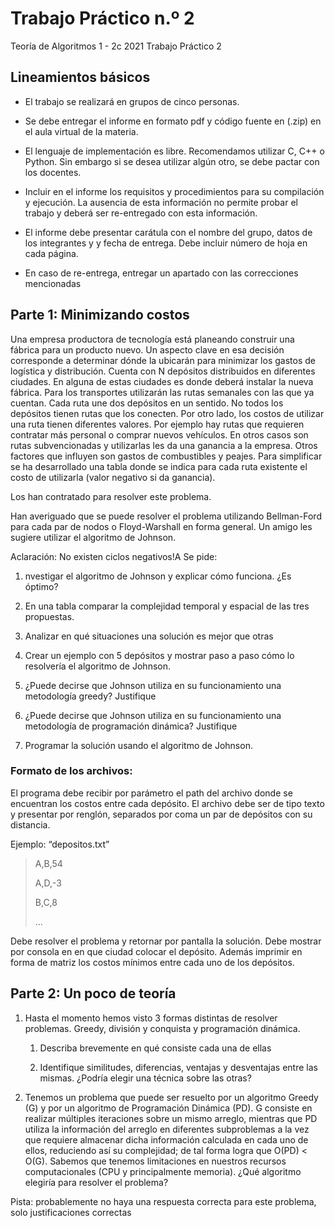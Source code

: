 

# Trabajo Práctico n.º 2
Teoría de Algoritmos 1 - 2c 2021 Trabajo Práctico 2

## Lineamientos básicos
* El trabajo se realizará en grupos de cinco personas.

* Se debe entregar el informe en formato pdf y código fuente en (.zip) en el aula virtual de la materia.

* El lenguaje de implementación es libre. Recomendamos utilizar C, C++ o Python. Sin embargo si se desea utilizar algún otro, se debe pactar con los docentes.

* Incluir en el informe los requisitos y procedimientos para su compilación y ejecución. La ausencia de esta información no permite probar el trabajo y deberá ser re-entregado con esta información.

* El informe debe presentar carátula con el nombre del grupo, datos de los integrantes y y fecha de entrega. Debe incluir número de hoja en cada página.

* En caso de re-entrega, entregar un apartado con las correcciones mencionadas

## Parte 1: Minimizando costos
Una empresa productora de tecnología está planeando construir una fábrica para un producto nuevo. Un aspecto clave en esa decisión corresponde a determinar dónde la ubicarán para minimizar los gastos de logística y distribución. Cuenta con N depósitos distribuidos en diferentes ciudades. En alguna de estas ciudades es donde deberá instalar la nueva fábrica. Para los transportes utilizarán las rutas semanales con las que ya cuentan. Cada ruta une dos depósitos en un sentido. No todos los depósitos tienen rutas que los conecten. Por otro lado, los costos de utilizar una ruta tienen diferentes valores. Por ejemplo hay rutas que requieren contratar más personal o comprar nuevos vehículos. En otros casos son rutas subvencionadas y utilizarlas les da una ganancia a la empresa. Otros factores que influyen son gastos de combustibles y peajes. Para simplificar se ha desarrollado una tabla donde se indica para cada ruta existente el costo de utilizarla (valor negativo si da ganancia).

Los han contratado para resolver este problema.

Han averiguado que se puede resolver el problema utilizando Bellman-Ford para cada par de nodos o Floyd-Warshall en forma general. Un amigo les sugiere utilizar el algoritmo de Johnson.

Aclaración: No existen ciclos negativos!A Se pide:

1. nvestigar el algoritmo de Johnson y explicar cómo funciona. ¿Es óptimo?

2. En una tabla comparar la complejidad temporal y espacial de las tres propuestas.

3. Analizar en qué situaciones una solución es mejor que otras

4. Crear un ejemplo con 5 depósitos y mostrar paso a paso cómo lo resolvería el algoritmo de Johnson.

5. ¿Puede decirse que Johnson utiliza en su funcionamiento una metodología greedy? Justifique

6. ¿Puede decirse que Johnson utiliza en su funcionamiento una metodología de programación dinámica? Justifique

7. Programar la solución usando el algoritmo de Johnson.

### Formato de los archivos:
El programa debe recibir por parámetro el path del archivo donde se encuentran los costos entre cada depósito. El archivo debe ser de tipo texto y presentar por renglón, separados por coma un par de depósitos con su distancia.

Ejemplo: “depositos.txt”

>A,B,54
>
>A,D,-3
>
>B,C,8
>
>...

Debe resolver el problema y retornar por pantalla la solución. Debe mostrar por consola en en que ciudad colocar el depósito. Además imprimir en forma de matriz los costos mínimos entre cada uno de los depósitos.

## Parte 2: Un poco de teoría
1. Hasta el momento hemos visto 3 formas distintas de resolver problemas. Greedy, división y conquista y programación dinámica.

    1. Describa brevemente en qué consiste cada una de ellas

    2. Identifique similitudes, diferencias, ventajas y desventajas entre las mismas. ¿Podría elegir una técnica sobre las otras?

2. Tenemos un problema que puede ser resuelto por un algoritmo Greedy (G) y por un algoritmo de Programación Dinámica (PD). G consiste en realizar múltiples iteraciones sobre un mismo arreglo, mientras que PD utiliza la información del arreglo en diferentes subproblemas a la vez que requiere almacenar dicha información calculada en cada uno de ellos, reduciendo así su complejidad; de tal forma logra que O(PD) < O(G). Sabemos que tenemos limitaciones en nuestros recursos computacionales (CPU y principalmente memoria). ¿Qué algoritmo elegiría para resolver el problema?

Pista: probablemente no haya una respuesta correcta para este problema, solo justificaciones correctas